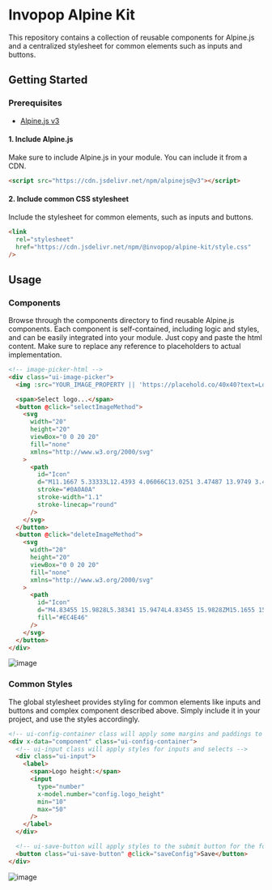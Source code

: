 # Invopop Alpine Kit

This repository contains a collection of reusable components for Alpine.js and a centralized stylesheet for common elements such as inputs and buttons.

## Getting Started

### Prerequisites

- [Alpine.js v3](https://github.com/alpinejs/alpine)

#### 1. Include Alpine.js

Make sure to include Alpine.js in your module. You can include it from a CDN.

```html
<script src="https://cdn.jsdelivr.net/npm/alpinejs@v3"></script>
```

#### 2. Include common CSS stylesheet

Include the stylesheet for common elements, such as inputs and buttons.

```html
<link
  rel="stylesheet"
  href="https://cdn.jsdelivr.net/npm/@invopop/alpine-kit/style.css"
/>
```

## Usage

### Components

Browse through the components directory to find reusable Alpine.js components. Each component is self-contained, including logic and styles, and can be easily integrated into your module. Just copy and paste the html content. Make sure to replace any reference to placeholders to actual implementation.

```html
<!-- image-picker-html -->
<div class="ui-image-picker">
  <img :src="YOUR_IMAGE_PROPERTY || 'https://placehold.co/40x40?text=Logo'" />

  <span>Select logo...</span>
  <button @click="selectImageMethod">
    <svg
      width="20"
      height="20"
      viewBox="0 0 20 20"
      fill="none"
      xmlns="http://www.w3.org/2000/svg"
    >
      <path
        id="Icon"
        d="M11.1667 5.33333L12.4393 4.06066C13.0251 3.47487 13.9749 3.47487 14.5607 4.06066L15.9393 5.43934C16.5251 6.02513 16.5251 6.97487 15.9393 7.56066L14.6667 8.83333M11.1667 5.33333L3.29289 13.2071C3.10536 13.3946 3 13.649 3 13.9142V16.5C3 16.7761 3.22386 17 3.5 17H6.08579C6.351 17 6.60536 16.8946 6.79289 16.7071L14.6667 8.83333M11.1667 5.33333L14.6667 8.83333"
        stroke="#0A0A0A"
        stroke-width="1.1"
        stroke-linecap="round"
      />
    </svg>
  </button>
  <button @click="deleteImageMethod">
    <svg
      width="20"
      height="20"
      viewBox="0 0 20 20"
      fill="none"
      xmlns="http://www.w3.org/2000/svg"
    >
      <path
        id="Icon"
        d="M4.83455 15.9828L5.38341 15.9474L4.83455 15.9828ZM15.1655 15.9828L14.6166 15.9474L15.1655 15.9828ZM2.5 4.38243H1.95V5.48243H2.5V4.38243ZM17.5 5.48243H18.05V4.38243H17.5V5.48243ZM8.72568 8.98649V8.43649H7.62568V8.98649H8.72568ZM7.62568 13.4459V13.9959H8.72568V13.4459H7.62568ZM12.3743 8.98649V8.43649H11.2743V8.98649H12.3743ZM11.2743 13.4459V13.9959H12.3743V13.4459H11.2743ZM12.6084 5.06952C12.6842 5.36369 12.984 5.54079 13.2782 5.46507C13.5723 5.38936 13.7494 5.08951 13.6737 4.79534L12.6084 5.06952ZM6.32631 4.79534C6.25059 5.08951 6.42769 5.38936 6.72186 5.46507C7.01603 5.54079 7.31588 5.36369 7.39159 5.06952L6.32631 4.79534ZM3.57276 4.96784L4.28569 16.0182L5.38341 15.9474L4.67048 4.89702L3.57276 4.96784ZM6.4528 18.05H13.5472V16.95H6.4528V18.05ZM15.7143 16.0182L16.4272 4.96784L15.3295 4.89702L14.6166 15.9474L15.7143 16.0182ZM15.8784 4.38243H4.12162V5.48243H15.8784V4.38243ZM2.5 5.48243H4.12162V4.38243H2.5V5.48243ZM15.8784 5.48243H17.5V4.38243H15.8784V5.48243ZM13.5472 18.05C14.6923 18.05 15.6406 17.1609 15.7143 16.0182L14.6166 15.9474C14.5802 16.5113 14.1123 16.95 13.5472 16.95V18.05ZM4.28569 16.0182C4.35941 17.1609 5.30773 18.05 6.4528 18.05V16.95C5.88775 16.95 5.41979 16.5113 5.38341 15.9474L4.28569 16.0182ZM7.62568 8.98649V13.4459H8.72568V8.98649H7.62568ZM11.2743 8.98649V13.4459H12.3743V8.98649H11.2743ZM10 3.05C11.2542 3.05 12.3094 3.90779 12.6084 5.06952L13.6737 4.79534C13.2527 3.15941 11.7683 1.95 10 1.95V3.05ZM7.39159 5.06952C7.6906 3.90779 8.74583 3.05 10 3.05V1.95C8.23176 1.95 6.74737 3.15941 6.32631 4.79534L7.39159 5.06952Z"
        fill="#EC4E46"
      />
    </svg>
  </button>
</div>
```

![image](https://github.com/invopop/alpine-kit/assets/12644599/26e26461-644c-4b89-b3a0-018d6447beec)

### Common Styles

The global stylesheet provides styling for common elements like inputs and buttons and complex component described above. Simply include it in your project, and use the styles accordingly.

```html
<!-- ui-config-container class will apply some margins and paddings to the container -->
<div x-data="component" class="ui-config-container">
  <!-- ui-input class will apply styles for inputs and selects -->
  <div class="ui-input">
    <label>
      <span>Logo height:</span>
      <input
        type="number"
        x-model.number="config.logo_height"
        min="10"
        max="50"
      />
    </label>
  </div>

  <!-- ui-save-button will apply styles to the submit button for the form -->
  <button class="ui-save-button" @click="saveConfig">Save</button>
</div>
```

![image](https://github.com/invopop/alpine-kit/assets/12644599/0c36dd98-894f-4352-8304-f259de5c91f9)
